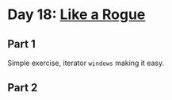 # Day 18: [Like a Rogue](https://adventofcode.com/2016/day/18)

## Part 1

Simple exercise, iterator `windows` making it easy.

## Part 2

